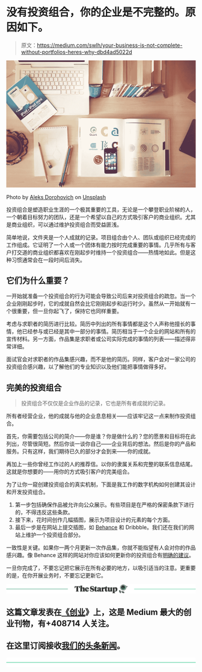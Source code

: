 # 没有投资组合，你的企业是不完整的。原因如下。

> 原文：<https://medium.com/swlh/your-business-is-not-complete-without-portfolios-heres-why-dbd4ad5022d>

![](img/64200dcd7b4f789dbcb7c69bf3ba1459.png)

Photo by [Aleks Dorohovich](https://unsplash.com/photos/nJdwUHmaY8A?utm_source=unsplash&utm_medium=referral&utm_content=creditCopyText) on [Unsplash](https://unsplash.com/search/photos/office?utm_source=unsplash&utm_medium=referral&utm_content=creditCopyText)

投资组合是塑造职业生涯的一个极其重要的工具，无论是一个攀登职业阶梯的人，一个朝着目标努力的团队，还是一个希望以自己的方式吸引客户的商业组织。尤其是商业组织，可以通过维护投资组合而受益匪浅。

简单地说，文件夹是一个人成就的记录。项目组合由个人、团队或组织已经完成的工作组成。它证明了一个人或一个团体有能力按时完成重要的事情。几乎所有与客户打交道的商业组织都喜欢在刚起步时维持一个投资组合——热情地如此。但是这种习惯通常会在一段时间后消失。

## 它们为什么重要？

一开始就准备一个投资组合的行为可能会导致公司后来对投资组合的疏忽。当一个企业刚刚起步时，它的成就自然会比它刚刚起步和运行时少。虽然从一开始就有一个很重要，但一旦你起飞了，保持它也同样重要。

考虑与求职者的简历进行比较。简历中列出的所有事情都是这个人声称他擅长的事情，他已经参与或已经是其中一部分的事情。简历相当于一个企业的网站和所有的宣传材料。另一方面，作品集是求职者或公司实际完成的事情的列表——描述得非常详细。

面试官会对求职者的作品集感兴趣，而不是他的简历。同样，客户会对一家公司的投资组合感兴趣，以了解他们的专业知识以及他们能把事情做得多好。

## 完美的投资组合

> 投资组合不仅仅是企业作品的记录，它也是所有者成就的记录。

所有者经营企业，他的成就与他的企业息息相关——应该牢记这一点来制作投资组合。

首先，你需要包括公司的简介——你是谁？你是做什么的？您的愿景和目标将在此列出，尽管很简短。然后你谈一谈你自己——企业背后的想法。然后是你的产品和服务。只有这样，我们期待已久的部分才会到来——你的成就。

再加上一些你曾经工作过的人的推荐信。以你的隶属关系和完整的联系信息结尾。这就是你想要的——用你的方式吸引客户的完美组合。

为了让你一窥创建投资组合的真实机制，下面是我工作的数字机构如何创建其设计和开发投资组合。

1.  第一步包括确保作品被允许向公众展示。有些项目是在严格的保密条款下进行的，不得违反这些条款。
2.  接下来，花时间创作几幅插图，展示为项目设计的元素的每个方面。
3.  最后一步是在网站上提交插图，如 [Behance](https://www.behance.net/simpleplanmedia) 和 Dribbble。我们还在我们的网站上维护一个投资组合部分。

一致性是关键。如果你一两个月更新一次作品集，你就不能指望有人会对你的作品感兴趣。像 Behance 这样的网站对你应该如何更新你的投资组合有[明确的建议](/behance-blog/behance-curation-philosophy-and-approach-6e0ae9ab350f)。

一旦你完成了，不要忘记把它展示在所有必要的地方，以吸引适当的注意。更重要的是，在你开展业务时，不要忘记更新它。

[![](img/308a8d84fb9b2fab43d66c117fcc4bb4.png)](https://medium.com/swlh)

## 这篇文章发表在[《创业](https://medium.com/swlh)》上，这是 Medium 最大的创业刊物，有+408714 人关注。

## 在这里订阅接收[我们的头条新闻](http://growthsupply.com/the-startup-newsletter/)。

[![](img/b0164736ea17a63403e660de5dedf91a.png)](https://medium.com/swlh)
